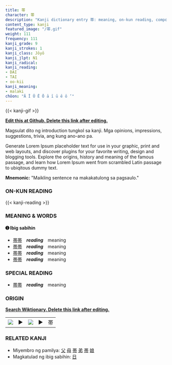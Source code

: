 ```yaml
---
title: 帯
character: 帯
description: "Kanji dictionary entry 帯: meaning, on-kun reading, compounds, origin, related kanji"
content_type: kanji
featured_image: "/帯.gif"
weight: 111
frequency: 111
kanji_grade: 9
kanji_strokes: 1
kanji_class: Jōyō
kanji_jlpt: N1
kanji_radical: 
kanji_reading: 
- DAI
- TAI
- oo-kii
kanji_meaning:
- malaki
chōon: "Ā Ī Ū Ē Ō ā ī ū ē ō ’"
---
```

[//]: # (Don't edit the line below. Kanji animated GIF code is automatically generated.)
{{< kanji-gif >}}

[//]: # (Edit below this line.)

**[Edit this at Github. Delete this link after editing.](https://github.com/tim0g/tim/tree/main/content/kanji/帯/index.md)**

Magsulat dito ng introduction tungkol sa kanji. Mga opinions, impressions, suggestions, trivia, ang kung ano-ano pa.

Generate Lorem Ipsum placeholder text for use in your graphic, print and web layouts, and discover plugins for your favorite writing, design and blogging tools. Explore the origins, history and meaning of the famous passage, and learn how Lorem Ipsum went from scrambled Latin passage to ubiqitous dummy text.
 
**Mnemonic:** "Maikling sentence na makakatulong sa pagsaulo."

### ON-KUN READING

[//]: # (Don't edit the line below. ON-KUN READING code is automatically generated.)
{{< kanji-reading >}}

### MEANING & WORDS

#### ➊ **Ibig sabihin**
  - [帯](../帯)[帯](../帯)　***reading***　meaning
  - [帯](../帯)[帯](../帯)　***reading***　meaning
  - [帯](../帯)[帯](../帯)　***reading***　meaning
  - [帯](../帯)[帯](../帯)　***reading***　meaning

### SPECIAL READING
  - [帯](../帯)[帯](../帯)　***reading***　meaning

### ORIGIN

**[Search Wiktionary. Delete this link after editing.](https://wiktionary.org/wiki/帯)**
<table class="kanji-table"><tr><td>
<img src="60px-帯-bronze.svg.png">
</td><td>▶</td><td>
<img src="60px-帯-oracle.svg.png">
</td><td>▶</td>
<td class="kanji-origin">帯</td>
</tr></table>

### RELATED KANJI
- Miyembro ng pamilya: [父](../父) [母](../母) [帯](../帯) [弟](../弟) [帯](../帯) [娘](../娘)
- Magkatulad ng ibig sabihin: [日](../日)

